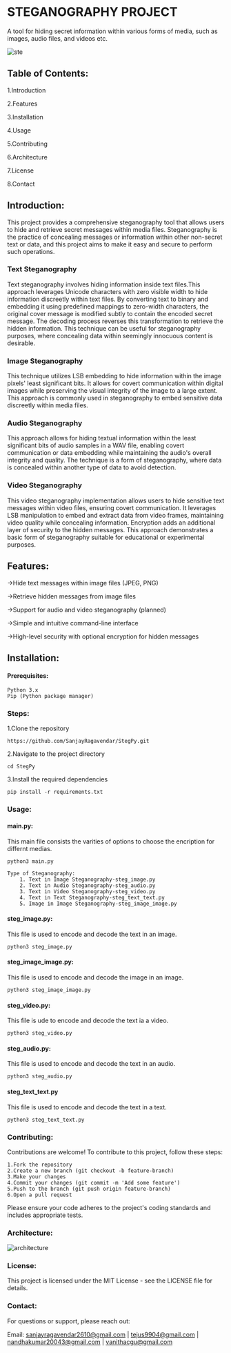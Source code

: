 # STEGANOGRAPHY PROJECT
A tool for hiding secret information within various forms of media, such as images, audio files, and videos etc.

![ste](https://github.com/user-attachments/assets/37b7539b-bb2e-4dca-84c8-f2177c7727aa)

## Table of Contents:
1.Introduction

2.Features

3.Installation

4.Usage

5.Contributing

6.Architecture

7.License

8.Contact

## Introduction:
This project provides a comprehensive steganography tool that allows users to hide and retrieve secret messages within media files. Steganography is the practice of concealing messages or information within other non-secret text or data, and this project aims to make it easy and secure to perform such operations.
### Text Steganography
Text steganography involves hiding information inside text files.This approach leverages Unicode characters with zero visible width to hide information discreetly within text files. By converting text to binary and embedding it using predefined mappings to zero-width characters, the original cover message is modified subtly to contain the encoded secret message. The decoding process reverses this transformation to retrieve the hidden information. This technique can be useful for steganography purposes, where concealing data within seemingly innocuous content is desirable.
### Image Steganography
This technique utilizes LSB embedding to hide information within the image pixels' least significant bits. It allows for covert communication within digital images while preserving the visual integrity of the image to a large extent. This approach is commonly used in steganography to embed sensitive data discreetly within media files.
### Audio Steganography
This approach allows for hiding textual information within the least significant bits of audio samples in a WAV file, enabling covert communication or data embedding while maintaining the audio's overall integrity and quality. The technique is a form of steganography, where data is concealed within another type of data to avoid detection.
### Video Steganography
This video steganography implementation allows users to hide sensitive text messages within video files, ensuring covert communication. It leverages LSB manipulation to embed and extract data from video frames, maintaining video quality while concealing information. Encryption adds an additional layer of security to the hidden messages. This approach demonstrates a basic form of steganography suitable for educational or experimental purposes.

## Features:
->Hide text messages within image files (JPEG, PNG)

->Retrieve hidden messages from image files

->Support for audio and video steganography (planned)

->Simple and intuitive command-line interface

->High-level security with optional encryption for hidden messages

## Installation:
#### Prerequisites:
```
Python 3.x
Pip (Python package manager)
```
### Steps:

1.Clone the repository
```
https://github.com/SanjayRagavendar/StegPy.git
```
2.Navigate to the project directory
```
cd StegPy
```
3.Install the required dependencies
```
pip install -r requirements.txt
```
### Usage:
#### main.py:
This main file consists the varities of options to choose the encription for differnt medias.
```
python3 main.py
```
```
Type of Steganography:
    1. Text in Image Steganography-steg_image.py
    2. Text in Audio Steganography-steg_audio.py
    3. Text in Video Steganography-steg_video.py
    4. Text in Text Steganography-steg_text_text.py
    5. Image in Image Steganography-steg_image_image.py
```
#### steg_image.py:
This file is used to encode and decode the text in an image.
```
python3 steg_image.py
```
#### steg_image_image.py:
This file is used to encode and decode the image in an image.
```
python3 steg_image_image.py
```
#### steg_video.py:
This file is ude to encode and decode the text ia a video.
```
python3 steg_video.py
```
#### steg_audio.py:
This file is used to encode and decode the text in an audio.
```
python3 steg_audio.py
```
#### steg_text_text.py
This file is used to encode and decode the text in a text.
```
python3 steg_text_text.py
```
### Contributing:
Contributions are welcome! To contribute to this project, follow these steps:
```
1.Fork the repository
2.Create a new branch (git checkout -b feature-branch)
3.Make your changes
4.Commit your changes (git commit -m 'Add some feature')
5.Push to the branch (git push origin feature-branch)
6.Open a pull request
```
Please ensure your code adheres to the project's coding standards and includes appropriate tests.

### Architecture:
![architecture](https://github.com/user-attachments/assets/013ef322-5c0a-437a-bfaf-a7918ff2413c)

### License:
This project is licensed under the MIT License - see the LICENSE file for details.

### Contact:

For questions or support, please reach out:

Email: sanjayragavendar2610@gmail.com | tejus9904@gmail.com | nandhakumar20043@gmail.com | vanithacgu@gmail.com 


